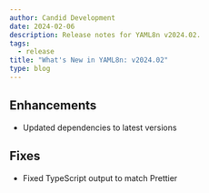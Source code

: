 ```yaml
---
author: Candid Development
date: 2024-02-06
description: Release notes for YAML8n v2024.02.
tags:
  - release
title: "What's New in YAML8n: v2024.02"
type: blog
---
```


## Enhancements

- Updated dependencies to latest versions

## Fixes

- Fixed TypeScript output to match Prettier
